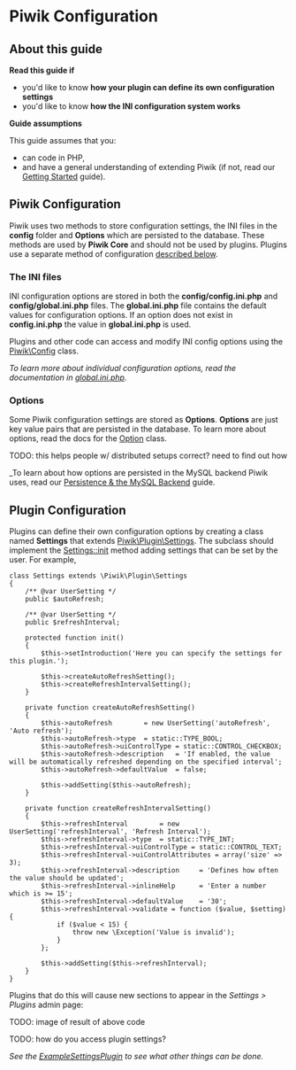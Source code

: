 # Piwik Configuration

<!-- Meta (to be deleted)
Purpose: describe INI configuration system, describe plugin settings stuff, describe use of options table (discourage use)

Audience: developers that want to know how to add configuration to their own plugins

Expected Result: 

Notes: 

What's missing? (stuff in my list that was not in when I wrote the 1st draft)
-->

## About this guide

**Read this guide if**

* you'd like to know **how your plugin can define its own configuration settings**
* you'd like to know **how the INI configuration system works**

**Guide assumptions**

This guide assumes that you:

* can code in PHP,
* and have a general understanding of extending Piwik (if not, read our [Getting Started](#) guide).

## Piwik Configuration

Piwik uses two methods to store configuration settings, the INI files in the **config** folder and **Options** which are persisted to the database. These methods are used by **Piwik Core** and should not be used by plugins. Plugins use a separate method of configuration [described below](#plugin-configuration).

### The INI files

INI configuration options are stored in both the **config/config.ini.php** and **config/global.ini.php** files. The **global.ini.php** file contains the default values for configuration options. If an option does not exist in **config.ini.php** the value in **global.ini.php** is used.

Plugins and other code can access and modify INI config options using the [Piwik\Config](#) class.

_To learn more about individual configuration options, read the documentation in [global.ini.php](#https://github.com/piwik/piwik/blob/master/config/global.ini.php)._

### Options

Some Piwik configuration settings are stored as **Options**. **Options** are just key value pairs that are persisted in the database. To learn more about options, read the docs for the [Option](#) class.

TODO: this helps people w/ distributed setups correct? need to find out how

_To learn about how options are persisted in the MySQL backend Piwik uses, read our [Persistence & the MySQL Backend](#) guide.

<a name="plugin-configuration"></a>
## Plugin Configuration

Plugins can define their own configuration options by creating a class named **Settings** that extends [Piwik\Plugin\Settings](#). The subclass should implement the [Settings::init](#) method adding settings that can be set by the user. For example,

    class Settings extends \Piwik\Plugin\Settings
    {
        /** @var UserSetting */
        public $autoRefresh;

        /** @var UserSetting */
        public $refreshInterval;

        protected function init()
        {
            $this->setIntroduction('Here you can specify the settings for this plugin.');

            $this->createAutoRefreshSetting();
            $this->createRefreshIntervalSetting();
        }

        private function createAutoRefreshSetting()
        {
            $this->autoRefresh        = new UserSetting('autoRefresh', 'Auto refresh');
            $this->autoRefresh->type  = static::TYPE_BOOL;
            $this->autoRefresh->uiControlType = static::CONTROL_CHECKBOX;
            $this->autoRefresh->description   = 'If enabled, the value will be automatically refreshed depending on the specified interval';
            $this->autoRefresh->defaultValue  = false;

            $this->addSetting($this->autoRefresh);
        }

        private function createRefreshIntervalSetting()
        {
            $this->refreshInterval        = new UserSetting('refreshInterval', 'Refresh Interval');
            $this->refreshInterval->type  = static::TYPE_INT;
            $this->refreshInterval->uiControlType = static::CONTROL_TEXT;
            $this->refreshInterval->uiControlAttributes = array('size' => 3);
            $this->refreshInterval->description     = 'Defines how often the value should be updated';
            $this->refreshInterval->inlineHelp      = 'Enter a number which is >= 15';
            $this->refreshInterval->defaultValue    = '30';
            $this->refreshInterval->validate = function ($value, $setting) {
                if ($value < 15) {
                    throw new \Exception('Value is invalid');
                }
            };

            $this->addSetting($this->refreshInterval);
        }
    }

Plugins that do this will cause new sections to appear in the _Settings > Plugins_ admin page:

TODO: image of result of above code

TODO: how do you access plugin settings?

_See the [ExampleSettingsPlugin](#) to see what other things can be done._